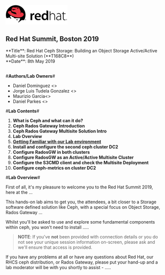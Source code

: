 <img src="images/redhat.png" style="width: 200px;" border=0/>

<h2>Red Hat Summit, Boston 2019</h2>
**Title**: Red Hat Ceph Storage: Building an Object Storage Active/Active Multi-site Solution (**T168C8**)<br>
**Date**: 8th May 2019<br><br>

#**Authors/Lab Owners**#
<ul class="tab">
<li>Daniel Dominguez <<ddomingu@redhat.com>></li>
<li>Jorge Luis Tudela Gonzalez <<jtudelag@redhat.com>></li>
<li>Maurizio Garcia<<maugarci@redhat.com>></li>
<li>Daniel Parkes <<dparkes@redhat.com>></li>
</ul>


#**Lab Contents**#

1. **What is Ceph and what can it do?**
2. **Ceph Rados Gateway Introduction**
3. **Ceph Rados Gateway Multisite Solution Intro**
4. **Lab Overview**
5. [**Getting Familiar with our Lab environment**](01-DC1_ceph_cluster.md)
6. **Install and configure the second ceph cluster DC2**
7. **Configure RadosGW in both clusters**
8. **Configure RadosGW as an Active/Active Multisite Cluster**
9. **Configure the S3CMD client and check the Multisite Deployment**
10. **Configure ceph-metrics on cluster DC2**

<!--BREAK-->

#**Lab Overview**#

First of all, it's my pleasure to welcome you to the Red Hat Summit 2019, here at the ...

This hands-on lab aims to get you, the attendees, a bit closer to a Storage software defined solution like Ceph, with a special focus on Object Storage, Rados Gateway ...

Whilst you'll be asked to use and explore some fundamental components within ceph, you won't need to install .....

> **NOTE**: If you've **not** been provided with connection details or you do not see your unique session information on-screen, please ask and we'll ensure that access is provided.

If you have any problems at all or have any questions about Red Hat, our RHCS ceph distribution, or Rados Gateway, please put your hand-up and a lab moderator will be with you shortly to assist - .....
